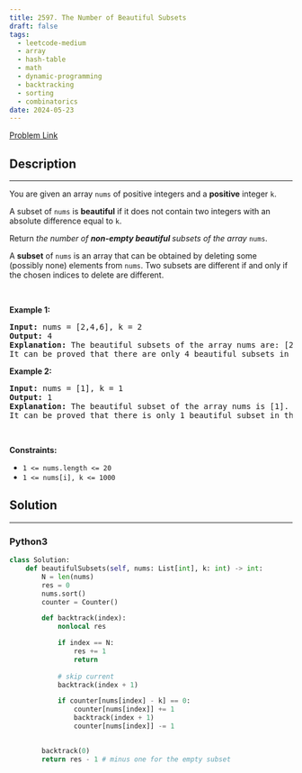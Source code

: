 ```yaml
---
title: 2597. The Number of Beautiful Subsets
draft: false
tags: 
  - leetcode-medium
  - array
  - hash-table
  - math
  - dynamic-programming
  - backtracking
  - sorting
  - combinatorics
date: 2024-05-23
---
```


[Problem Link](https://leetcode.com/problems/the-number-of-beautiful-subsets/)

## Description

---
<p>You are given an array <code>nums</code> of positive integers and a <strong>positive</strong> integer <code>k</code>.</p>

<p>A subset of <code>nums</code> is <strong>beautiful</strong> if it does not contain two integers with an absolute difference equal to <code>k</code>.</p>

<p>Return <em>the number of <strong>non-empty beautiful </strong>subsets of the array</em> <code>nums</code>.</p>

<p>A <strong>subset</strong> of <code>nums</code> is an array that can be obtained by deleting some (possibly none) elements from <code>nums</code>. Two subsets are different if and only if the chosen indices to delete are different.</p>

<p>&nbsp;</p>
<p><strong class="example">Example 1:</strong></p>

<pre>
<strong>Input:</strong> nums = [2,4,6], k = 2
<strong>Output:</strong> 4
<strong>Explanation:</strong> The beautiful subsets of the array nums are: [2], [4], [6], [2, 6].
It can be proved that there are only 4 beautiful subsets in the array [2,4,6].
</pre>

<p><strong class="example">Example 2:</strong></p>

<pre>
<strong>Input:</strong> nums = [1], k = 1
<strong>Output:</strong> 1
<strong>Explanation:</strong> The beautiful subset of the array nums is [1].
It can be proved that there is only 1 beautiful subset in the array [1].
</pre>

<p>&nbsp;</p>
<p><strong>Constraints:</strong></p>

<ul>
	<li><code>1 &lt;= nums.length &lt;= 20</code></li>
	<li><code>1 &lt;= nums[i], k &lt;= 1000</code></li>
</ul>


## Solution

---
### Python3
``` py title='the-number-of-beautiful-subsets'
class Solution:
    def beautifulSubsets(self, nums: List[int], k: int) -> int:
        N = len(nums)
        res = 0
        nums.sort()
        counter = Counter()

        def backtrack(index):
            nonlocal res

            if index == N:
                res += 1
                return
            
            # skip current
            backtrack(index + 1)

            if counter[nums[index] - k] == 0:
                counter[nums[index]] += 1
                backtrack(index + 1)
                counter[nums[index]] -= 1

        
        backtrack(0)
        return res - 1 # minus one for the empty subset
```

